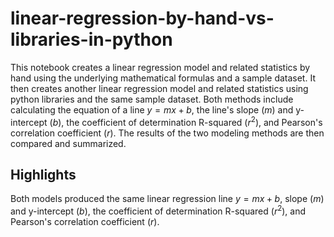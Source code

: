 # linear-regression-by-hand-vs-libraries-in-python
This notebook creates a linear regression  model and related statistics by hand using the underlying mathematical formulas and a sample dataset. It then creates another linear regression model and related statistics using python libraries and the same sample dataset. Both methods include calculating the equation of a line $y = mx+b$, the line's slope ($m$) and y-intercept ($b$), the coefficient of determination R-squared ($r^2$), and Pearson's correlation coefficient ($r$). The results of the two modeling methods are then compared and summarized.

## Highlights
Both models produced the same linear regression line $y = mx+b$, slope ($m$) and y-intercept ($b$), the coefficient of determination R-squared ($r^2$), and Pearson's correlation coefficient ($r$). 

